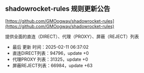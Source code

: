 ## shadowrocket-rules 规则更新公告

[https://github.com/GMOogway/shadowrocket-rules](https://github.com/GMOogway/shadowrocket-rules)

提供全面的直连（DIRECT）、代理（PROXY）、屏蔽（REJECT）列表
- 最后 更新 时间：2025-02-11 06:37:02
- 直连DIRECT列表：94796，update +0
- 代理PROXY 列表：31325，update +0
- 屏蔽REJECT列表：66984，update +63